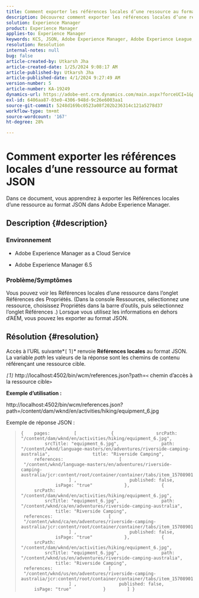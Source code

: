 ```yaml
---
title: Comment exporter les références locales d’une ressource au format JSON
description: Découvrez comment exporter les références locales d’une ressource au format JSON dans Adobe Experience Manager
solution: Experience Manager
product: Experience Manager
applies-to: Experience Manager
keywords: KCS, JSON, Adobe Experience Manager, Adobe Experience League, Propriétés, AEM
resolution: Resolution
internal-notes: null
bug: false
article-created-by: Utkarsh Jha
article-created-date: 1/25/2024 9:08:17 AM
article-published-by: Utkarsh Jha
article-published-date: 4/1/2024 9:27:49 AM
version-number: 5
article-number: KA-19249
dynamics-url: https://adobe-ent.crm.dynamics.com/main.aspx?forceUCI=1&pagetype=entityrecord&etn=knowledgearticle&id=4ccfb441-61bb-ee11-a569-6045bd006b3d
exl-id: 6406aa87-03e0-4306-948d-9c26e6003aa1
source-git-commit: 5248d169bc0523a08f202b236314c121a5278d37
workflow-type: tm+mt
source-wordcount: '167'
ht-degree: 28%

---
```


# Comment exporter les références locales d’une ressource au format JSON


Dans ce document, vous apprendrez à exporter les Références locales d’une ressource au format JSON dans Adobe Experience Manager.

## Description {#description}


### <b>Environnement</b>

- Adobe Experience Manager as a Cloud Service


- Adobe Experience Manager 6.5


### <b>Problème/Symptômes</b>

Vous pouvez voir les Références locales d’une ressource dans l’onglet Références des Propriétés. (Dans la console Ressources, sélectionnez une ressource, choisissez Propriétés dans la barre d’outils, puis sélectionnez l’onglet Références .) Lorsque vous utilisez les informations en dehors d’AEM, vous pouvez les exporter au format JSON.


## Résolution {#resolution}


Accès à l’URL suivante*`[` 1`]`* renvoie <b>Références locales</b> au format JSON. La variable *path* les valeurs de la réponse sont les chemins de contenu référençant une ressource cible.

*`[`1`]`<b>* </b>http://localhost:4502/bin/wcm/references.json?path=`<` chemin d’accès à la ressource cible`>`



<b>Exemple d’utilisation :</b>

http://localhost:4502/bin/wcm/references.json?path=/content/dam/wknd/en/activities/hiking/equipment_6.jpg

Exemple de réponse JSON :


> ```
> {    pages:         [             {                srcPath: "/content/dam/wknd/en/activities/hiking/equipment_6.jpg",                srcTitle: "equipment_6.jpg",                path: "/content/wknd/language-masters/en/adventures/riverside-camping-australia",                title: "Riverside Camping",                references:                     [                         "/content/wknd/language-masters/en/adventures/riverside-camping-australia/jcr:content/root/container/container/tabs/item_1570890147607/par0/image/fileReference"                    ] ,                    published: false,                    isPage: "true"            },            {                srcPath: "/content/dam/wknd/en/activities/hiking/equipment_6.jpg",                srcTitle: "equipment_6.jpg",                path: "/content/wknd/ca/en/adventures/riverside-camping-australia",                title: "Riverside Camping",                references:                     [                         "/content/wknd/ca/en/adventures/riverside-camping-australia/jcr:content/root/container/container/tabs/item_1570890147607/par0/image/fileReference"                    ] ,                    published: false,                    isPage: "true"            },            {                srcPath: "/content/dam/wknd/en/activities/hiking/equipment_6.jpg",                srcTitle: "equipment_6.jpg",                path: "/content/wknd/us/en/adventures/riverside-camping-australia",                title: "Riverside Camping",                references:                     [                         "/content/wknd/us/en/adventures/riverside-camping-australia/jcr:content/root/container/container/tabs/item_1570890147607/par0/image/fileReference"                    ] ,                published: false,                isPage: "true"            }        ] }
> ```
